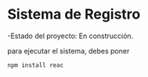 <h1>Sistema de Registro </h1>

-Estado del proyecto: En construcción.

para ejecutar el sistema, debes poner 

```npm install reac```
